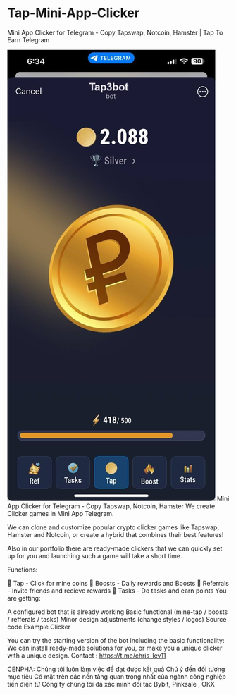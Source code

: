 # Tap-Mini-App-Clicker
Mini App Clicker for Telegram - Copy Tapswap, Notcoin, Hamster | Tap To Earn Telegram

<img src="https://github.com/lehoang11/Tap-Mini-App-Clicker/blob/a16fda608e13c60521264d3129a245db08faa1cc/photo_2024-07-16_14-40-04.jpg" alt="Mini App Telegram Clicker - Copy Tapswap, Blum, Hamster" data-canonical-src="https://i.imgur.com/ozcJaWV.jpg" style="max-width: 100%;">
Mini App Clicker for Telegram - Copy Tapswap, Notcoin, Hamster
We create Clicker games in Mini App Telegram.

We can clone and customize popular crypto clicker games like Tapswap, Hamster and Notcoin, or create a hybrid that combines their best features!

Also in our portfolio there are ready-made clickers that we can quickly set up for you and launching such a game will take a short time.

Functions:

🤘 Tap - Click for mine coins
🚀 Boosts - Daily rewards and Boosts
🤝 Referrals - Invite friends and recieve rewards
📝 Tasks - Do tasks and earn points
You are getting:

A configured bot that is already working
Basic functional (mine-tap / boosts / refferals / tasks)
Minor design adjustments (change styles / logos)
Source code
Example Clicker

You can try the starting version of the bot including the basic functionality: 
We can install ready-made solutions for you, or make you a unique clicker with a unique design.
Contact : https://t.me/chris_lev11

CENPHA:
Chúng tôi luôn làm việc để đạt được kết quả
Chú ý đến đối tượng mục tiêu
Có mặt trên các nền tảng quan trọng nhất của ngành công nghiệp tiền điện tử
Công ty chúng tôi đã xác minh đối tác Bybit, Pinksale , OKX
